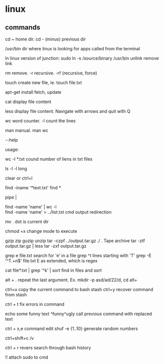# linux
## commands

cd ~     home dir.
cd -     (minus) previous dir

/usr/bin    dir where linux is looking for apps called from the terminal

ln      linux version of junction: sudo ln -s /source/binary /usr/bin
unlink  remove link

rm      remove. -r recursive. -rf (recursive, force)

touch    create new file, ie. touch file.txt

apt-get install    fetch, update

cat     display file content

less    display file content. Navigate with arrows and quit with Q

wc      word counter. -l count the lines

man    manual. man wc

--help

usage:

wc -l *.txt     cound number of liens in txt files

ls -l    -l long 

clear or ctrl+l

find <where> -iname '*text.txt'    find *

pipe |

find -name 'name' | wc -l    
find -name 'name' > ../list.txt    cmd output redirection

mv <co> .    dot is current dir

chmod +x    change mode to execute

gzip    zip
guzip    unzip
tar -czpf ../output.tar.gz ./    . Tape archive
tar -ztf output.tar.gz | less
tar -zxf output.tar.gz

grep e file.txt     search for 'e' in a file
grep ^t    lines starting with 'T'
grep -E '^T.+n$' file.txt    E as extended, which is regex

cat file*.txt | grep '^k' | sort    find in files and sort

alt + .    repeat the last argument. Ex. mkdir -p asd/ad/22/d, cd alt+

ctrl+u    copy the current command to bash stash
ctrl+y    recover command from stash

ctrl + t     fix errors in command

echo some funny text
^funny^ugly     call previous command with replaced text

ctrl + x,e    command edit
shuf -e {1..10}    generate random numbers

ctrl+shift+c /v

ctrl + r    revers search through bash history

!!    attach sudo to cmd